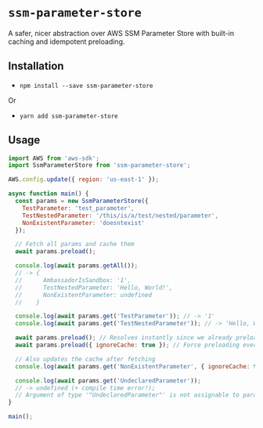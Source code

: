 # `ssm-parameter-store`

A safer, nicer abstraction over AWS SSM Parameter Store with built-in caching and idempotent preloading.

## Installation

- `npm install --save ssm-parameter-store`

Or

- `yarn add ssm-parameter-store`

## Usage

```js
import AWS from 'aws-sdk';
import SsmParameterStore from 'ssm-parameter-store';

AWS.config.update({ region: 'us-east-1' });

async function main() {
  const params = new SsmParameterStore({
    TestParameter: 'test_parameter',
    TestNestedParameter: '/this/is/a/test/nested/parameter',
    NonExistentParameter: 'doesntexist'
  });

  // Fetch all params and cache them
  await params.preload();

  console.log(await params.getAll());
  // -> {
  //      AmbassadorIsSandbox: '1',
  //      TestNestedParameter: 'Hello, World!',
  //      NonExistentParameter: undefined
  //    }

  console.log(await params.get('TestParameter')); // -> '1'
  console.log(await params.get('TestNestedParameter')); // -> 'Hello, World!'

  await params.preload(); // Resolves instantly since we already preloaded
  await params.preload({ ignoreCache: true }); // Force preloading everything again

  // Also updates the cache after fetching
  console.log(await params.get('NonExistentParameter', { ignoreCache: true })); // -> undefined

  console.log(await params.get('UndeclaredParameter'));
  // -> undefined (+ compile time error!);
  // Argument of type '"UndeclaredParameter"' is not assignable to parameter of type '"AmbassadorIsSandbox" | "TestNestedParameter" | "NonExistentParameter"'
}

main();
```
